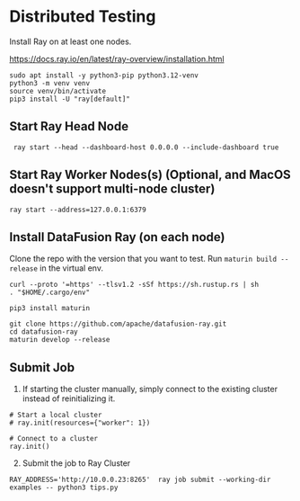 # Distributed Testing

Install Ray on at least one nodes. 

https://docs.ray.io/en/latest/ray-overview/installation.html

```shell
sudo apt install -y python3-pip python3.12-venv
python3 -m venv venv
source venv/bin/activate
pip3 install -U "ray[default]"
```

## Start Ray Head Node

```shell
 ray start --head --dashboard-host 0.0.0.0 --include-dashboard true
```

## Start Ray Worker Nodes(s) (Optional, and MacOS doesn't support multi-node cluster)

```shell
ray start --address=127.0.0.1:6379
```

## Install DataFusion Ray (on each node)

Clone the repo with the version that you want to test. Run `maturin build --release` in the virtual env.

```shell
curl --proto '=https' --tlsv1.2 -sSf https://sh.rustup.rs | sh
. "$HOME/.cargo/env"
```

```shell
pip3 install maturin
```

```shell
git clone https://github.com/apache/datafusion-ray.git
cd datafusion-ray
maturin develop --release
```

## Submit Job

1. If starting the cluster manually, simply connect to the existing cluster instead of reinitializing it.
```
# Start a local cluster
# ray.init(resources={"worker": 1})

# Connect to a cluster
ray.init()
```

2. Submit the job to Ray Cluster
```shell
RAY_ADDRESS='http://10.0.0.23:8265'  ray job submit --working-dir examples -- python3 tips.py
```
